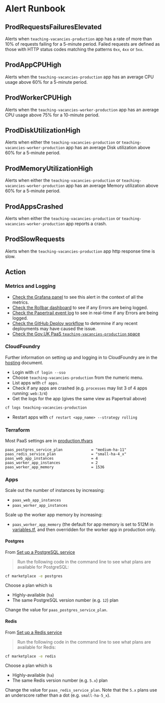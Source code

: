 # Alert Runbook

## ProdRequestsFailuresElevated

Alerts when `teaching-vacancies-production` app has a rate of more than 10% of requests failing for a 5-minute period.
Failed requests are defined as those with HTTP status codes matching the patterns `0xx`, `4xx` or `5xx`.

## ProdAppCPUHigh

Alerts when the `teaching-vacancies-production` app has an average CPU usage above 60% for a 5-minute period.

## ProdWorkerCPUHigh

Alerts when the `teaching-vacancies-worker-production` app has an average CPU usage above 75% for a 10-minute period.

## ProdDiskUtilizationHigh

Alerts when either the `teaching-vacancies-production` or `teaching-vacancies-worker-production` app has an average Disk utilization above 60% for a 5-minute period.

## ProdMemoryUtilizationHigh

Alerts when either the `teaching-vacancies-production` or `teaching-vacancies-worker-production` app has an average Memory utilization above 60% for a 5-minute period.

## ProdAppsCrashed

Alerts when either the `teaching-vacancies-production` or `teaching-vacancies-worker-production` app reports a crash.

## ProdSlowRequests

Alerts when the `teaching-vacancies-production` app http response time is slow.

## Action

### Metrics and Logging

- [Check the Grafana panel](https://grafana-teaching-vacancies.london.cloudapps.digital/d/6Ac4lUWGk/teaching-vacancies-production?orgId=1&refresh=5s) to see this alert in the context of all the metrics.
- [Check the Rollbar dashboard](https://rollbar.com/dfe/teacher-vacancies/) to see if any Errors are being logged.
- [Check the Papertrail event log](https://papertrailapp.com/events) to see in real-time if any Errors are being logged.
- [Check the GitHub Deploy workflow](https://github.com/DFE-Digital/teaching-vacancies/actions?query=workflow%3ADeploy) to determine if any recent deployments may have caused the issue.
- [Check the Gov.UK PaaS `teaching-vacancies-production` space](https://admin.london.cloud.service.gov.uk/organisations/386a9502-d9b6-4aba-b3c3-ebe4fa3f963e/spaces/ebce88e9-8d3e-424b-8da3-c8dc0072b900/applications)

### CloudFoundry

Further information on setting up and logging in to CloudFoundry are in the [hosting](../hosting.md) document.

- Login with `cf login --sso`
- Choose `teaching-vacancies-production` from the numeric menu.
- List apps with `cf apps`.
- Check if any apps are crashed (e.g. `processes` may list 3 of 4 apps running: `web:3/4`)
- Get the logs for the app (gives the same view as Papertrail above)
```bash
cf logs teaching-vacancies-production
```
- Restart apps with `cf restart <app_name> --strategy rolling`

### Terraform

Most PaaS settings are in [production.tfvars](../terraform/workspace-variables/production.tfvars)

```
paas_postgres_service_plan             = "medium-ha-11"
paas_redis_service_plan                = "small-ha-4_x"
paas_web_app_instances                 = 4
paas_worker_app_instances              = 2
paas_worker_app_memory                 = 1536
```

### Apps

Scale out the number of instances by increasing:

- `paas_web_app_instances`
- `paas_worker_app_instances`

Scale up the worker app memory by increasing:

- `paas_worker_app_memory` (the default for app memory is set to 512M in [variables.tf](../terraform/app/paas/variables.tf), and then overridden for the worker app in production only.

#### Postgres

From [Set up a PostgreSQL service](https://docs.cloud.service.gov.uk/deploying_services/postgresql/#set-up-a-postgresql-service)
> Run the following code in the command line to see what plans are available for PostgreSQL:
```bash
cf marketplace -e postgres
```

Choose a plan which is
- Highly-available (`ha`)
- The same PostgreSQL version number (e.g. `12`) plan

Change the value for `paas_postgres_service_plan`.

#### Redis

From [Set up a Redis service](https://docs.cloud.service.gov.uk/deploying_services/redis/#set-up-a-redis-service)
> Run the following code in the command line to see what plans are available for Redis:
```bash
cf marketplace -e redis
```

Choose a plan which is
- Highly-available (`ha`)
- The same Redis version number (e.g. `5.x`) plan

Change the value for `paas_redis_service_plan`. Note that the `5.x` plans use an underscore rather than a dot (e.g. `small-ha-5_x`).
